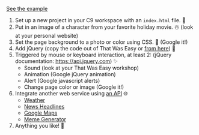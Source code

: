 [See the example](https://codepen.io/lachlanjc/full/MrKyaz)

1. Set up a new project in your C9 workspace with an `index.html` file. 📝
2. Put in an image of a character from your favorite holiday movie. ☃️ (look at your personal website)
3. Set the page background to a photo or color using CSS. 🎨 (Google it!)
4. Add jQuery (copy the code out of That Was Easy or [from here](https://developers.google.com/speed/libraries/#jquery)) 📎
5. Triggered by mouse or keyboard interaction, at least 2: (jQuery documentation: https://api.jquery.com) ✨
    - Sound (look at your That Was Easy workshop)
    - Animation (Google jQuery animation)
    - Alert (Google javascript alerts)
    - Change page color or image (Google it!)
5. Integrate another web service using [an API](https://github.com/toddmotto/public-apis) 🌐
    - [Weather](https://darksky.net/dev)
    - [News Headlines](https://newsapi.org)
    - [Google Maps](https://developers.google.com/maps/)
    - [Meme Generator](http://version1.api.memegenerator.net/#JavaScript)
6. Anything you like! 🙌
